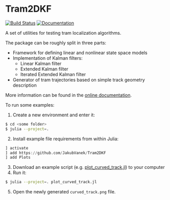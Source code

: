 # Tram2DKF

[![Build Status](https://github.com/JakubVanek/Tram2DKF/actions/workflows/CI.yml/badge.svg?branch=main)](https://github.com/JakubVanek/Tram2DKF/actions/workflows/CI.yml?query=branch%3Amain)
[![Documentation](https://img.shields.io/badge/docs-dev-blue.svg)](https://jakubvanek.github.io/Tram2DKF/)

A set of utilities for testing tram localization algorithms.

The package can be roughly split in three parts:

* Framework for defining linear and nonlinear state space models
* Implementation of Kalman filters:
  * Linear Kalman filter
  * Extended Kalman filter
  * Iterated Extended Kalman filter
* Generator of tram trajectories based on simple track geometry description

More information can be found in the [online documentation](https://jakubvanek.github.io/Tram2DKF).

To run some examples:
1. Create a new environment and enter it:
```bash
$ cd <some folder>
$ julia --project=.
```

2. Install example file requirements from within Julia:
```julia
] activate
] add https://github.com/JakubVanek/Tram2DKF
] add Plots
```
3. Download an example script (e.g. [plot_curved_track.jl](https://raw.githubusercontent.com/JakubVanek/Tram2DKF/refs/heads/main/scripts/plot_curved_track.jl)) to your computer
4. Run it:
```bash
$ julia --project=. plot_curved_track.jl
```
5. Open the newly generated `curved_track.png` file.
